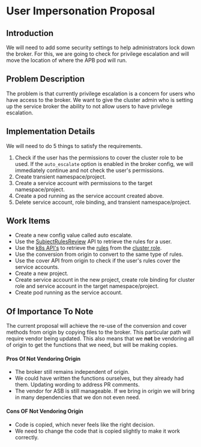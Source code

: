 # User Impersonation Proposal

## Introduction
We will need to add some security settings to help administrators lock down the broker. For this, we are going to check for privilege escalation and will move the location of where the APB pod will run.

## Problem Description
The problem is that currently privilege escalation is a concern for users who have access to the broker. We want to give the cluster admin who is setting up the service broker the ability to not allow users to have privilege escalation. 

## Implementation Details
We will need to do 5 things to satisfy the requirements.
1.  Check if the user has the permissions to cover the cluster role to be used. If the `auto_escalate` option is enabled in the broker config, we will immediately continue and not check the user's permissions.
2. Create transient namespace/project.
3. Create a service account with permissions to the target namespace/project.
4. Create a pod running as the service account created above.
5. Delete service account, role binding, and transient namespace/project.

## Work Items
- Create a new config value called auto escalate.
- Use the [SubjectRulesReview](https://docs.openshift.org/latest/rest_api/apis-authorization.openshift.io/v1.SubjectRulesReview.html) API to retrieve the rules for a user.
- Use the [k8s API's](https://godoc.org/k8s.io/client-go/kubernetes/typed/rbac/v1#ClusterRoleInterface) to retrieve the [rules](https://godoc.org/k8s.io/api/rbac/v1#PolicyRule) from the [cluster role](https://godoc.org/k8s.io/api/rbac/v1#ClusterRole).
- Use the conversion from origin to convert to the same type of rules.
- Use the cover API from origin to check if the user's rules cover the service accounts.
- Create a new project.
- Create service account in the new project, create role binding for cluster role and service account in the target namespace/project.
- Create pod running as the service account.


## Of Importance To Note 
The current proposal will achieve the re-use of the conversion and cover methods from origin by copying files to the broker. This particular path will require vendor being updated. This also means that we **not** be vendoring all of origin to get the functions that we need, but will be making copies.

#### Pros Of Not Vendoring Origin
* The broker still remains independent of origin.
* We could have written the functions ourselves, but they already had them. Updating wording to address PR comments.
* The vendor for ASB is still manageable. If we bring in origin we will bring in many dependencies that we don not even need.

#### Cons OF Not Vendoring Origin
* Code is copied, which never feels like the right decision.
* We need to change the code that is copied slightly to make it work correctly.

